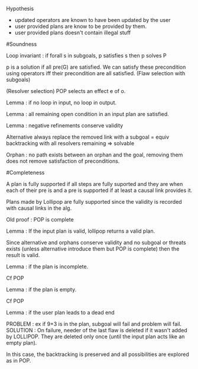 Hypothesis 

* updated operators are known to have been updated by the user
* user provided plans are know to be provided by them.
* user provided plans doesn't contain illegal stuff

#Soundness

Loop invariant : if forall s in subgoals, p satisfies s then p solves P

p is a solution if all pre(G) are satisfied. We can satisfy these precondition using operators iff their precondition are all satisfied. (Flaw selection with subgoals)

(Resolver selection) POP selects an effect e of o.

Lemma : if no loop in input, no loop in output.

Lemma : all remaining open condition in an input plan are satisfied.

Lemma : negative refinements conserve validity

Alternative always replace the removed link with a subgoal = equiv backtracking with all resolvers remaining => solvable

Orphan : no path exists between an orphan and the goal, removing them does not remove satisfaction of preconditions.


#Completeness

A plan is fully supported if all steps are fully suported and they are when each of their pre is and a pre is supported if at least a causal link provides it.

Plans made by Lollipop are fully supported since the validity is recorded with causal links in the alg.

Old proof : POP is complete

Lemma : If the input plan is valid, lollipop returns a valid plan.

Since alternative and orphans conserve validity and no subgoal or threats exists (unless alternative introduce them but POP is complete) then the result is valid.

Lemma : if the plan is incomplete.

Cf POP

Lemma : if the plan is empty.

Cf POP

Lemma : if the user plan leads to a dead end

PROBLEM : ex if 9+3 is in the plan, subgoal will fail and problem will fail.
SOLUTION : On failure, needer of the last flaw is deleted if it wasn't added by LOLLIPOP. They are deleted only once (until the input plan acts like an empty plan).

In this case, the backtracking is preserved and all possibilities are explored as in POP.


